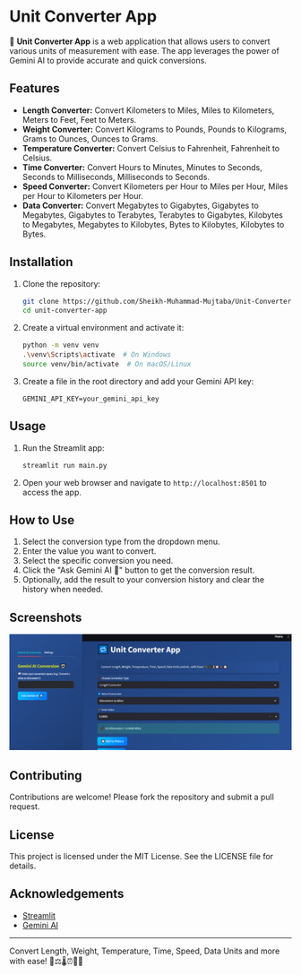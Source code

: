# Unit Converter App

🔁 **Unit Converter App** is a web application that allows users to convert various units of measurement with ease. The app leverages the power of Gemini AI to provide accurate and quick conversions.

## Features

- **Length Converter:** Convert Kilometers to Miles, Miles to Kilometers, Meters to Feet, Feet to Meters.
- **Weight Converter:** Convert Kilograms to Pounds, Pounds to Kilograms, Grams to Ounces, Ounces to Grams.
- **Temperature Converter:** Convert Celsius to Fahrenheit, Fahrenheit to Celsius.
- **Time Converter:** Convert Hours to Minutes, Minutes to Seconds, Seconds to Milliseconds, Milliseconds to Seconds.
- **Speed Converter:** Convert Kilometers per Hour to Miles per Hour, Miles per Hour to Kilometers per Hour.
- **Data Converter:** Convert Megabytes to Gigabytes, Gigabytes to Megabytes, Gigabytes to Terabytes, Terabytes to Gigabytes, Kilobytes to Megabytes, Megabytes to Kilobytes, Bytes to Kilobytes, Kilobytes to Bytes.

## Installation

1. Clone the repository:
    ```sh
    git clone https://github.com/Sheikh-Muhammad-Mujtaba/Unit-Converter.git
    cd unit-converter-app
    ```

2. Create a virtual environment and activate it:
    ```sh
    python -m venv venv
    .\venv\Scripts\activate  # On Windows
    source venv/bin/activate  # On macOS/Linux
    ```


3. Create a  file in the root directory and add your Gemini API key:
    ```env
    GEMINI_API_KEY=your_gemini_api_key
    ```

## Usage

1. Run the Streamlit app:
    ```sh
    streamlit run main.py
    ```

2. Open your web browser and navigate to `http://localhost:8501` to access the app.

## How to Use

1. Select the conversion type from the dropdown menu.
2. Enter the value you want to convert.
3. Select the specific conversion you need.
4. Click the "Ask Gemini AI 🚀" button to get the conversion result.
5. Optionally, add the result to your conversion history and clear the history when needed.

## Screenshots

![Unit Converter App Screenshot](screenshot.png)

## Contributing

Contributions are welcome! Please fork the repository and submit a pull request.

## License

This project is licensed under the MIT License. See the LICENSE file for details.

## Acknowledgements

- [Streamlit](https://streamlit.io/)
- [Gemini AI](https://gemini.ai/)

---

Convert Length, Weight, Temperature, Time, Speed, Data Units and more with ease! 📏⚖️🌡️⏰🚗💾